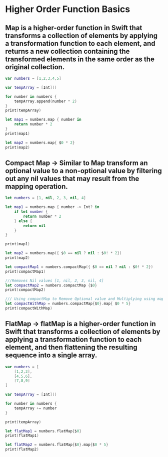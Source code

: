 # Higher Order Function Basics

## Map is a higher-order function in Swift that transforms a collection of elements by applying a transformation function to each element, and returns a new collection containing the transformed elements in the same order as the original collection.
```Swift
var numbers = [1,2,3,4,5]

var tempArray = [Int]()

for number in numbers {
    tempArray.append(number * 2)
}
print(tempArray)

let map1 = numbers.map { number in
    return number * 2
}
print(map1)

let map2 = numbers.map{ $0 * 2}
print(map2)
```

## Compact Map ->  Similar to Map transform an optional value to a non-optional value by filtering out any nil values that may result from the mapping operation.
```Swift
let numbers = [1, nil, 2, 3, nil, 4]

let map1 = numbers.map { number -> Int? in
    if let number {
        return number * 2
    } else {
        return nil
    }
}

print(map1)

let map2 = numbers.map({ $0 == nil ? nil : $0! * 2})
print(map2)

let compactMap1 = numbers.compactMap({ $0 == nil ? nil : $0! * 2})
print(compactMap1)

///Removes Nil values [1, nil, 2, 3, nil, 4]
let compactMap2 = numbers.compactMap {$0}
print(compactMap2)

/// Using compactMap to Remove Optional value and Multiplying using map so no need to handle optinal like we're doing in compactMap1
let compactWithMap = numbers.compactMap{$0}.map{ $0 * 5}
print(compactWithMap)
```

## FlatMap -> flatMap is a higher-order function in Swift that transforms a collection of elements by applying a transformation function to each element, and then flattening the resulting sequence into a single array.
```Swift
var numbers = [
    [1,2,3],
    [4,5,6],
    [7,8,9]
]

var tempArray = [Int]()

for number in numbers {
    tempArray += number
}

print(tempArray)

let flatMap1 = numbers.flatMap{$0}
print(flatMap1)

let flatMap2 = numbers.flatMap{$0}.map{$0 * 5}
print(flatMap2)
```
